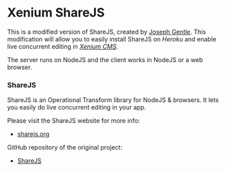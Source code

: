 # Xenium ShareJS

This is a modified version of ShareJS, created by <a href="http://josephg.com/" target="_blank">Joseph Gentle</a>.
This modification will allow you to easily install ShareJS on *Heroku* and enable live concurrent editing in <a href="http://xenium.org">*Xenium CMS*</a>.

The server runs on NodeJS and the client works in NodeJS or a web browser.

### ShareJS

ShareJS is an Operational Transform library for NodeJS & browsers. It lets you easily do live concurrent editing in your app.

Please visit the ShareJS website for more info:
 - <a href="http://sharejs.org/" target="_blank">sharejs.org</a>

GitHub repository of the original project:
 - <a href="https://github.com/share/sharejs" target="_blank">ShareJS</a>
